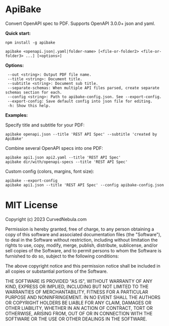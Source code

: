 # ApiBake

Convert OpenAPI spec to PDF. Supports OpenAPI 3.0.0+ json and yaml.

**Quick start:**

```
npm install -g apibake

apibake <openapi.json|.yaml|folder-name> [<file-or-folder2> <file-or-folder3> ...] [<options>]
```

**Options:**

```
 --out <string>: Output PDF file name.
 --title <string>: Document title.
 --subtitle <string>: Document sub title.
 --separate-schemas: When multiple API files parsed, create separate schemas section for each.
 --config <string>: Path to apibake-config.json. See --export-config.
 --export-config: Save default config into json file for editing.
 -h: Show this help.
```

**Examples:**

Specify title and subtitle for your PDF:

```
apibake openapi.json --title 'REST API Spec' --subtitle 'created by ApiBake'
```

Combine several OpenAPI specs into one PDF:

```
apibake api1.json api2.yaml --title 'REST API Spec'
apibake dir/with/openapi-specs --title 'REST API Spec'
```

Custom config (colors, margins, font size):

```
apibake --export-config
apibake api1.json --title 'REST API Spec' --config apibake-config.json
```

# MIT License

Copyright (c) 2023 CurvedNebula.com

Permission is hereby granted, free of charge, to any person obtaining a copy
of this software and associated documentation files (the "Software"), to deal
in the Software without restriction, including without limitation the rights
to use, copy, modify, merge, publish, distribute, sublicense, and/or sell
copies of the Software, and to permit persons to whom the Software is
furnished to do so, subject to the following conditions:

The above copyright notice and this permission notice shall be included in all
copies or substantial portions of the Software.

THE SOFTWARE IS PROVIDED "AS IS", WITHOUT WARRANTY OF ANY KIND, EXPRESS OR
IMPLIED, INCLUDING BUT NOT LIMITED TO THE WARRANTIES OF MERCHANTABILITY,
FITNESS FOR A PARTICULAR PURPOSE AND NONINFRINGEMENT. IN NO EVENT SHALL THE
AUTHORS OR COPYRIGHT HOLDERS BE LIABLE FOR ANY CLAIM, DAMAGES OR OTHER
LIABILITY, WHETHER IN AN ACTION OF CONTRACT, TORT OR OTHERWISE, ARISING FROM,
OUT OF OR IN CONNECTION WITH THE SOFTWARE OR THE USE OR OTHER DEALINGS IN THE
SOFTWARE.
